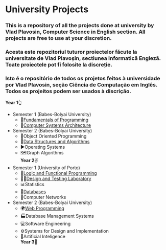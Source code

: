 # University Projects
### This is a repository of all the projects done at university by Vlad Plavosin, Computer Science in English section. All projects are free to use at your discretion. 
### Acesta este repozitoriul tuturor proiectelor făcute la universitate de Vlad Plavoșin, sectiunea Informatică Engleză. Toate proiectele pot fi folosite la discreție.
### Isto é o repositório de todos os projetos feitos à universidade por Vlad Plavosin, seção Ciência de Computação em Inglês. Todos os projeitos podem ser usados à discrição.

**Year 1**:point_up_2:
- Semester 1 (Babes-Bolyai University)
  - :snake:[Fundamentals of Programming](/Fundamentals%20of%20Programming/)
  - :floppy_disk:[Computer Systems Architecture](/Computer%20Systems%20Architecture/)
- Semester 2 (Babes-Bolyai University)
  - :poop:Object Oriented Programming
  - :link:[Data Structures and Algorithms](/Data%20Structures%20and%20Algorithms/)
  - :arrow_forward:Operating Systems
  - :world_map:Graph Algorithms  
**Year 2**:v:
- Semester 1 (University of Porto)
  - :test_tube:[Logic and Functional Programming](/Functional%20&%20Logic%20Programming/)
  - :construction_worker_man:[Design and Testing Laboratory](/Software%20Design%20and%20Testing%20Laboratory/)
  - :bar_chart:Statistics
  - :abacus:[Databases](/Databases/)
  - :electric_plug:Computer Networks  
- Semester 2 (Babes-Bolyai University)
  - :earth_africa:[Web Programming](/Web%20Programming/)
  - :factory:Database Management Systems
  - :computer:Software Engineering
  - :gear:Systems for Design and Implementation
  - :robot:Artificial Inteligence  
**Year 3**:love_you_gesture: